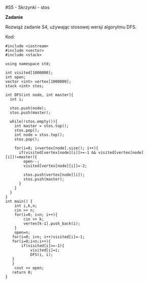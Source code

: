 #S5 - Skrzynki - stos

**Zadanie**

Rozwiąż zadanie S4, używając stosowej wersji algorytmu DFS.

Kod:

    #include <iostream>
    #include <vector>
    #include <stack>

    using namespace std;

    int visited[1000000];
    int open;
    vector <int> vertex[1000000];
    stack <int> stos;

    int DFS(int node, int master){
      int i;

      stos.push(node);
      stos.push(master);

      while(!stos.empty()){
        int master = stos.top();
        stos.pop();
        int node = stos.top();
        stos.pop();

        for(i=0; i<vertex[node].size(); i++){
          if(visited[vertex[node][i]]>=-1 && visited[vertex[node][i]]!=master){
            open--;
            visited[vertex[node][i]]=-2;

            stos.push(vertex[node][i]);
            stos.push(master);
          }
        }
      }
    }
    int main() {
        int i,k,n;
        cin >> n;
        for(i=0; i<n; i++){
            cin >> k;
            vertex[k-1].push_back(i);
        }
        open=n;
       for(i=0; i<n; i++)visited[i]=-1;
       for(i=0;i<n;i++){
           if(visited[i]>=-1){
               visited[i]=i;
               DFS(i, i);
       }
       }
        cout << open;
       return 0;
    }
